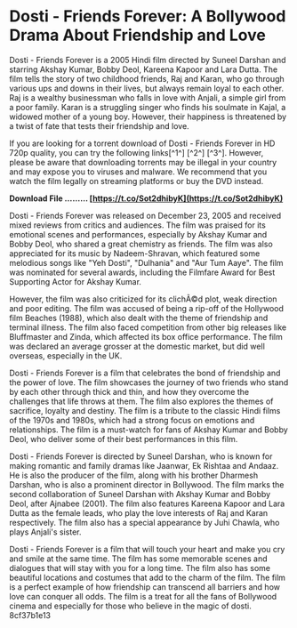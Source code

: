 
 
# Dosti - Friends Forever: A Bollywood Drama About Friendship and Love
 
Dosti - Friends Forever is a 2005 Hindi film directed by Suneel Darshan and starring Akshay Kumar, Bobby Deol, Kareena Kapoor and Lara Dutta. The film tells the story of two childhood friends, Raj and Karan, who go through various ups and downs in their lives, but always remain loyal to each other. Raj is a wealthy businessman who falls in love with Anjali, a simple girl from a poor family. Karan is a struggling singer who finds his soulmate in Kajal, a widowed mother of a young boy. However, their happiness is threatened by a twist of fate that tests their friendship and love.
 
If you are looking for a torrent download of Dosti - Friends Forever in HD 720p quality, you can try the following links[^1^] [^2^] [^3^]. However, please be aware that downloading torrents may be illegal in your country and may expose you to viruses and malware. We recommend that you watch the film legally on streaming platforms or buy the DVD instead.
 
**Download File ……… [https://t.co/Sot2dhibyK](https://t.co/Sot2dhibyK)**



Dosti - Friends Forever was released on December 23, 2005 and received mixed reviews from critics and audiences. The film was praised for its emotional scenes and performances, especially by Akshay Kumar and Bobby Deol, who shared a great chemistry as friends. The film was also appreciated for its music by Nadeem-Shravan, which featured some melodious songs like "Yeh Dosti", "Dulhania" and "Aur Tum Aaye". The film was nominated for several awards, including the Filmfare Award for Best Supporting Actor for Akshay Kumar.
 
However, the film was also criticized for its clichÃ©d plot, weak direction and poor editing. The film was accused of being a rip-off of the Hollywood film Beaches (1988), which also dealt with the theme of friendship and terminal illness. The film also faced competition from other big releases like Bluffmaster and Zinda, which affected its box office performance. The film was declared an average grosser at the domestic market, but did well overseas, especially in the UK.

Dosti - Friends Forever is a film that celebrates the bond of friendship and the power of love. The film showcases the journey of two friends who stand by each other through thick and thin, and how they overcome the challenges that life throws at them. The film also explores the themes of sacrifice, loyalty and destiny. The film is a tribute to the classic Hindi films of the 1970s and 1980s, which had a strong focus on emotions and relationships. The film is a must-watch for fans of Akshay Kumar and Bobby Deol, who deliver some of their best performances in this film.

Dosti - Friends Forever is directed by Suneel Darshan, who is known for making romantic and family dramas like Jaanwar, Ek Rishtaa and Andaaz. He is also the producer of the film, along with his brother Dharmesh Darshan, who is also a prominent director in Bollywood. The film marks the second collaboration of Suneel Darshan with Akshay Kumar and Bobby Deol, after Ajnabee (2001). The film also features Kareena Kapoor and Lara Dutta as the female leads, who play the love interests of Raj and Karan respectively. The film also has a special appearance by Juhi Chawla, who plays Anjali's sister.
 
Dosti - Friends Forever is a film that will touch your heart and make you cry and smile at the same time. The film has some memorable scenes and dialogues that will stay with you for a long time. The film also has some beautiful locations and costumes that add to the charm of the film. The film is a perfect example of how friendship can transcend all barriers and how love can conquer all odds. The film is a treat for all the fans of Bollywood cinema and especially for those who believe in the magic of dosti.
 8cf37b1e13
 
